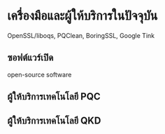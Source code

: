 # เครื่องมือและผู้ให้บริการในปัจจุบัน
OpenSSL/liboqs, PQClean, BoringSSL, Google Tink

## ซอฟต์แวร์เปิด
open-source software


## ผู้ให้บริการเทคโนโลยี PQC

## ผู้ให้บริการเทคโนโลยี QKD